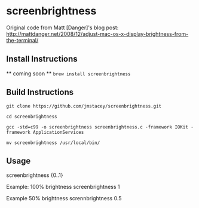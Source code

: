 screenbrightness
================

Original code from Matt [Danger]'s blog post: http://mattdanger.net/2008/12/adjust-mac-os-x-display-brightness-from-the-terminal/

Install Instructions
--------------------

** coming soon ** ```brew install screenbrightness```

Build Instructions
------------------

```
git clone https://github.com/jmstacey/screenbrightness.git

cd screenbrightness

gcc -std=c99 -o screenbrightness screenbrightness.c -framework IOKit -framework ApplicationServices

mv screenbrightness /usr/local/bin/
```

Usage
------------------
screenbrightness {0..1}

Example: 100% brightness
screenbrightness 1

Example 50% brightness
scrennbrightness 0.5